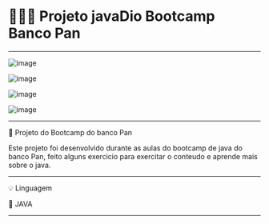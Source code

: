 # 👩🏻‍💻 Projeto javaDio Bootcamp Banco Pan 
**********************************************************
![image](https://user-images.githubusercontent.com/72118415/233880029-c5cff243-acb2-4a83-a1c5-db9ab21c4260.png)



![image](https://user-images.githubusercontent.com/72118415/233880059-fcc49273-b4b7-4f5b-8dfd-ef3041e16adc.png)



![image](https://user-images.githubusercontent.com/72118415/234147344-f9086ae6-15a9-421c-89c3-03b1fccb07e6.png)


![image](https://user-images.githubusercontent.com/72118415/234148060-7288e49b-0494-4b9a-a881-0f2e0727a449.png)


**************************************************************************

🚀 Projeto do Bootcamp do banco Pan


Este projeto foi desenvolvido durante as aulas do bootcamp de java
do banco Pan, feito alguns exercicio para exercitar o conteudo e 
aprende mais sobre o java.
**************************************************************************
💡 Linguagem

📌 JAVA
***************************************************************************
